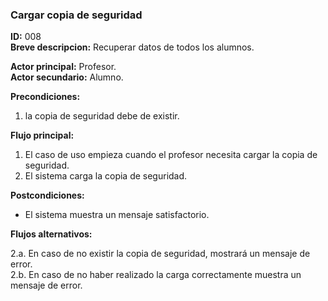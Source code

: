 ### Cargar copia de seguridad  **ID:** 008  **Breve descripcion:** Recuperar datos de todos los alumnos.      **Actor principal:** Profesor.    **Actor secundario:** Alumno.      **Precondiciones:**1. la copia de seguridad debe de existir.  **Flujo principal:**  1. El caso de uso empieza cuando el profesor necesita cargar la copia de seguridad.2. El sistema carga la copia de seguridad.**Postcondiciones:**- El sistema muestra un mensaje satisfactorio.**Flujos alternativos:**  2.a. En caso de no existir la copia de seguridad, mostrará un mensaje de error.  2.b. En caso de no haber realizado la carga correctamente muestra un mensaje de error.